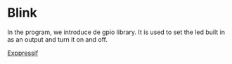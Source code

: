 # Blink
 
In the program, we introduce de gpio library. It is used to set the led built in as an output and turn it on and off.

[Exppressif](https://docs.espressif.com/projects/esp-idf/en/latest/api-reference/peripherals/gpio.html#_CPPv414gpio_get_level10gpio_num_t)